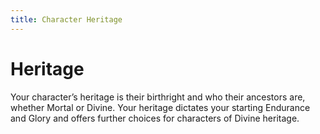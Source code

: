 ```yaml
---
title: Character Heritage
---
```


# Heritage

Your character’s heritage is their birthright and who their ancestors are, whether Mortal or Divine. Your heritage dictates your starting Endurance and Glory and offers further choices for characters of Divine heritage.
